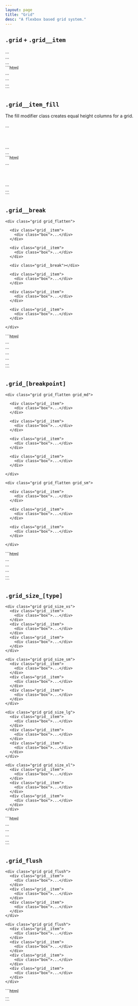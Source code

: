 ```yaml
---
layout: page
title: "Grid"
desc: "A flexbox based grid system."
---
```


## `.grid` `+` `.grid__item`

<div class="demo spacing">
  <div class="demo__render">
    <div class="grid grid_flatten">
      <div class="grid__item">
        <div class="box">...</div>
      </div>
      <div class="grid__item">
        <div class="box">...</div>
      </div>
      <div class="grid__item">
        <div class="box">...</div>
      </div>
    </div>
  </div>
  <div class="demo__code" markdown="1">
```html
<div class="grid">
  <div class="grid__item">...</div>
  <div class="grid__item">...</div>
  <div class="grid__item">...</div>
</div>
```
  </div>
</div>

## `.grid__item_fill`

The fill modifier class creates equal height columns for a grid.

<div class="demo spacing">
  <div class="demo__render">
    <div class="grid grid_flatten">
      <div class="grid__item">
        <div class="box">...<br /><br /><br /><br /></div>
      </div>
      <div class="grid__item grid__item_fill">
        <div class="box">...</div>
      </div>
      <div class="grid__item">
        <div class="box">...</div>
      </div>
    </div>
  </div>
  <div class="demo__code" markdown="1">
```html
<div class="grid">
  <div class="grid__item">
    ...<br /><br /><br /><br />
  </div>
  <div class="grid__item grid__item_fill">...</div>
  <div class="grid__item">...</div>
</div>
```
  </div>
</div>

## `.grid__break`

<div class="demo spacing">
  <div class="demo__render">

    <div class="grid grid_flatten">

      <div class="grid__item">
        <div class="box">...</div>
      </div>

      <div class="grid__item">
        <div class="box">...</div>
      </div>

      <div class="grid__break"></div>

      <div class="grid__item">
        <div class="box">...</div>
      </div>

      <div class="grid__item">
        <div class="box">...</div>
      </div>

      <div class="grid__item">
        <div class="box">...</div>
      </div>

    </div>
  </div>
  <div class="demo__code" markdown="1">
```html
<div class="grid">
  <div class="grid__item">...</div>
  <div class="grid__item">...</div>
  <div class="grid__break"></div>
  <div class="grid__item">...</div>
  <div class="grid__item">...</div>
  <div class="grid__item">...</div>
</div>
```
  </div>
</div>

## `.grid_[breakpoint]`

<div class="demo spacing">
  <div class="demo__render spacing">

    <div class="grid grid_flatten grid_md">

      <div class="grid__item">
        <div class="box">...</div>
      </div>

      <div class="grid__item">
        <div class="box">...</div>
      </div>

      <div class="grid__item">
        <div class="box">...</div>
      </div>

      <div class="grid__item">
        <div class="box">...</div>
      </div>

    </div>

    <div class="grid grid_flatten grid_sm">

      <div class="grid__item">
        <div class="box">...</div>
      </div>

      <div class="grid__item">
        <div class="box">...</div>
      </div>

      <div class="grid__item">
        <div class="box">...</div>
      </div>

    </div>

  </div>
  <div class="demo__code" markdown="1">
```html
<div class="grid grid_md">
  <div class="grid__item">...</div>
  ...
</div>
<div class="grid grid_sm">
  <div class="grid__item">...</div>
  ...
</div>
```
  </div>
</div>

## `.grid_size_[type]`

<div class="demo spacing">
  <div class="demo__render">

    <div class="grid grid_size_xs">
      <div class="grid__item">
        <div class="box">...</div>
      </div>
      <div class="grid__item">
        <div class="box">...</div>
      </div>
      <div class="grid__item">
        <div class="box">...</div>
      </div>
    </div>

    <div class="grid grid_size_sm">
      <div class="grid__item">
        <div class="box">...</div>
      </div>
      <div class="grid__item">
        <div class="box">...</div>
      </div>
      <div class="grid__item">
        <div class="box">...</div>
      </div>
    </div>

    <div class="grid grid_size_lg">
      <div class="grid__item">
        <div class="box">...</div>
      </div>
      <div class="grid__item">
        <div class="box">...</div>
      </div>
      <div class="grid__item">
        <div class="box">...</div>
      </div>
    </div>

    <div class="grid grid_size_xl">
      <div class="grid__item">
        <div class="box">...</div>
      </div>
      <div class="grid__item">
        <div class="box">...</div>
      </div>
      <div class="grid__item">
        <div class="box">...</div>
      </div>
    </div>

  </div>
  <div class="demo__code" markdown="1">
```html
<div class="grid grid_size_xs">...</div>
<div class="grid grid_size_sm">...</div>
<div class="grid grid_size_lg">...</div>
<div class="grid grid_size_xl">...</div>
```
  </div>
</div>

## `.grid_flush`

<div class="demo spacing">
  <div class="demo__render">

    <div class="grid grid_flush">
      <div class="grid__item">
        <div class="box">...</div>
      </div>
      <div class="grid__item">
        <div class="box">...</div>
      </div>
      <div class="grid__item">
        <div class="box">...</div>
      </div>
    </div>

    <div class="grid grid_flush">
      <div class="grid__item">
        <div class="box">...</div>
      </div>
      <div class="grid__item">
        <div class="box">...</div>
      </div>
      <div class="grid__item">
        <div class="box">...</div>
      </div>
      <div class="grid__item">
        <div class="box">...</div>
      </div>
    </div>

  </div>
  <div class="demo__code" markdown="1">
```html
<div class="grid grid_flush">...</div>
```
  </div>
</div>
